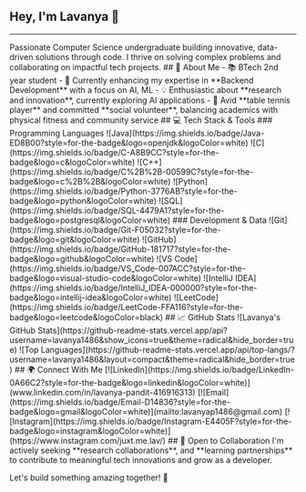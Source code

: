 ## Hey, I'm Lavanya 👋
<hr>
Passionate Computer Science undergraduate building innovative, data-driven solutions through code. I thrive on solving complex problems and collaborating on impactful tech projects.
## 🚀 About Me
- 📚 BTech 2nd year student
- 🔭 Currently enhancing my expertise in **Backend Development** with a focus on AI, ML
- 💡 Enthusiastic about **research and innovation**, currently exploring AI applications
- 🏓 Avid **table tennis player** and committed **social volunteer**, balancing academics with physical fitness and community service
## 💻 Tech Stack & Tools
### Programming Languages
![Java](https://img.shields.io/badge/Java-ED8B00?style=for-the-badge&logo=openjdk&logoColor=white)
![C](https://img.shields.io/badge/C-A8B9CC?style=for-the-badge&logo=c&logoColor=white)
![C++](https://img.shields.io/badge/C%2B%2B-00599C?style=for-the-badge&logo=c%2B%2B&logoColor=white)
![Python](https://img.shields.io/badge/Python-3776AB?style=for-the-badge&logo=python&logoColor=white)
![SQL](https://img.shields.io/badge/SQL-4479A1?style=for-the-badge&logo=postgresql&logoColor=white)
### Development & Data
![Git](https://img.shields.io/badge/Git-F05032?style=for-the-badge&logo=git&logoColor=white)
![GitHub](https://img.shields.io/badge/GitHub-181717?style=for-the-badge&logo=github&logoColor=white)
![VS Code](https://img.shields.io/badge/VS_Code-007ACC?style=for-the-badge&logo=visual-studio-code&logoColor=white)
![IntelliJ IDEA](https://img.shields.io/badge/IntelliJ_IDEA-000000?style=for-the-badge&logo=intellij-idea&logoColor=white)
![LeetCode](https://img.shields.io/badge/LeetCode-FFA116?style=for-the-badge&logo=leetcode&logoColor=black)
## 📈 GitHub Stats
![Lavanya's GitHub Stats](https://github-readme-stats.vercel.app/api?username=lavanya1486&show_icons=true&theme=radical&hide_border=true)
![Top Languages](https://github-readme-stats.vercel.app/api/top-langs/?username=lavanya1486&layout=compact&theme=radical&hide_border=true)
## 🌍 Connect With Me
[![LinkedIn](https://img.shields.io/badge/LinkedIn-0A66C2?style=for-the-badge&logo=linkedin&logoColor=white)](www.linkedin.com/in/lavanya-pandit-416916313)
[![Email](https://img.shields.io/badge/Email-D14836?style=for-the-badge&logo=gmail&logoColor=white)](mailto:lavanyap1486@gmail.com)
[![Instagram](https://img.shields.io/badge/Instagram-E4405F?style=for-the-badge&logo=instagram&logoColor=white)](https://www.instagram.com/juxt.me.lav/)
## 🤝 Open to Collaboration
I'm actively seeking **research collaborations**, and **learning partnerships** to contribute to meaningful tech innovations and grow as a developer.

Let's build something amazing together! 🚀
<!--
**lavanya1486/lavanya1486** is a ✨ _special_ ✨ repository because its `README.md` (this file) appears on your GitHub profile.

Here are some ideas to get you started:

- 🔭 I’m currently working on ...
- 🌱 I’m currently learning ...
- 👯 I’m looking to collaborate on ...
- 🤔 I’m looking for help with ...
- 💬 Ask me about ...
- 📫 How to reach me: ...
- 😄 Pronouns: ...
- ⚡ Fun fact: ...

